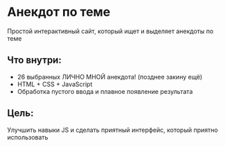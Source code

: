 # Анекдот по теме

Простой интерактивный сайт, который ищет и выделяет анекдоты по теме

## Что внутри:
- 26 выбранных ЛИЧНО МНОЙ анекдота! (позднее закину ещё)
- HTML + CSS + JavaScript
- Обработка пустого ввода и плавное появление результата

## Цель:
Улучшить навыки JS и сделать приятный интерфейс, который приятно использовать
